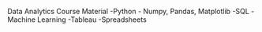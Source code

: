 Data Analytics Course Material
-Python - Numpy, Pandas, Matplotlib
-SQL
-Machine Learning
-Tableau
-Spreadsheets
